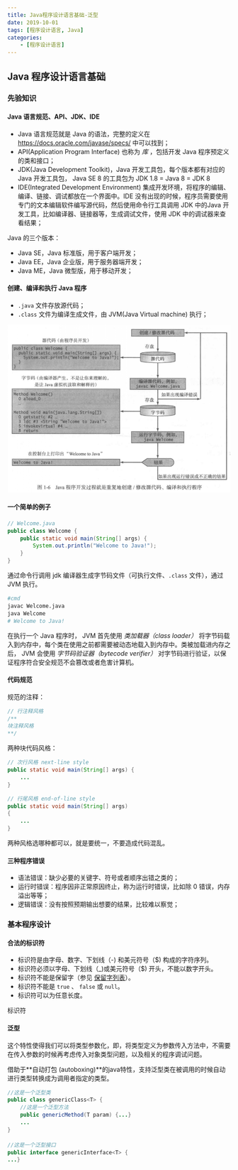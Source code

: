 ```yaml
---
title: Java程序设计语言基础-泛型
date: 2019-10-01
tags: [程序设计语言, Java]
categories:
	- [程序设计语言]
---
```


## Java 程序设计语言基础

### 先验知识

#### Java 语言规范、API、JDK、IDE

- Java 语言规范就是 Java 的语法，完整的定义在 https://docs.oracle.com/javase/specs/ 中可以找到；
- API(Application Program Interface) 也称为 *库* ，包括开发 Java 程序预定义的类和接口；
- JDK(Java Development Toolkit)，Java 开发工具包，每个版本都有对应的 Java 开发工具包， Java SE 8 的工具包为 JDK 1.8 = Java 8 = JDK 8
- IDE(Integrated Development Environment) 集成开发环境，将程序的编辑、编译、链接、调试都放在一个界面中。IDE 没有出现的时候，程序员需要使用专门的文本编辑软件编写源代码，然后使用命令行工具调用 JDK 中的Java 开发工具，比如编译器、链接器等，生成调试文件，使用 JDK 中的调试器来查看结果；

Java 的三个版本：

- Java SE，Java 标准版，用于客户端开发；
- Java EE，Java 企业版，用于服务器端开发；
- Java ME，Java 微型版，用于移动开发；

#### 创建、编译和执行 Java 程序

- `.java` 文件存放源代码；
- `.class` 文件为编译生成文件，由 JVM(Java Virtual machine) 执行；

![picture 1](assets/38161b86580243532b4bf2793197f37ecd7be2548c64fdbf8176cb7545f86239.png)  

#### 一个简单的例子

``` JAVA
// Welcome.java
public class Welcome {
	public static void main(String[] args) {
		System.out.println("Welcome to Java!");
	}
}
```

通过命令行调用 jdk 编译器生成字节码文件（可执行文件、`.class` 文件），通过 JVM 执行。

``` BASH
#cmd
javac Welcome.java
java Welcome
# Welcome to Java!
```

在执行一个 Java 程序时， JVM 首先使用 *类加载器（class loader）* 将字节码载入到内存中，每个类在使用之前都需要被动态地载入到内存中。类被加载进内存之后， JVM 会使用 *字节码验证器（bytecode verifier）* 对字节码进行验证，以保证程序符合安全规范不会篡改或者危害计算机。

#### 代码规范

规范的注释：

``` JAVA
// 行注释风格
/**
块注释风格
**/
```

两种块代码风格：

``` JAVA
// 次行风格 next-line style
public static void main(String[] args) {
	...
}
```

``` JAVA
// 行尾风格 end-of-line style
public static void main(String[] args) 
{
	...
}
```

两种风格选哪种都可以，就是要统一，不要造成代码混乱。

#### 三种程序错误

- 语法错误：缺少必要的关键字、符号或者顺序出错之类的；
- 运行时错误：程序因非正常原因终止，称为运行时错误，比如除 0 错误，内存溢出等等；
- 逻辑错误：没有按照预期输出想要的结果，比较难以察觉；

### 基本程序设计

#### 合法的标识符

- 标识符是由字母、数字、下划线（-) 和美元符号（$) 构成的字符序列。
- 标识符必须以字母、下划线（_)或美元符号（$) 开头，不能以数字开头。
- 标识符不能是保留字（参见 [保留字列表](www.baidu.com)）。
- 标识符不能是 `true` 、 `false` 或 `null`。
- 标识符可以为任意长度。

标识符

#### 泛型

这个特性使得我们可以将类型参数化，即，将类型定义为参数传入方法中，不需要在传入参数的时候再考虑传入对象类型问题，以及相关的程序调试问题。  

借助于**自动打包 (autoboxing)**的java特性，支持泛型类在被调用的时候自动进行类型转换成为调用者指定的类型。  

``` java
//这是一个泛型类
public class genericClass<T> {
	//这是一个泛型方法
	public genericMethod(T param) {...}
	...
}

//这是一个泛型接口
public interface genericInterface<T> {
...}
```


